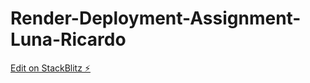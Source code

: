 # Render-Deployment-Assignment-Luna-Ricardo

[Edit on StackBlitz ⚡️](https://stackblitz.com/edit/node-3jcwcs)
